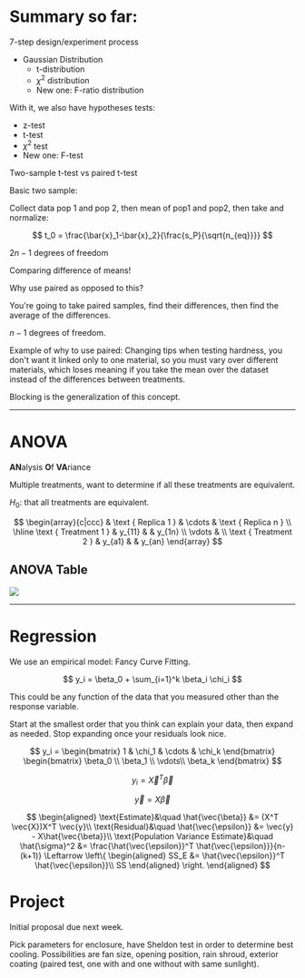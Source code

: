 # Summary so far:

7-step design/experiment process

* Gaussian Distribution
  * t-distribution
  * $\chi^2$ distribution
  * New one: F-ratio distribution

With it, we also have hypotheses tests:

* z-test
* t-test
* $\chi^2$ test
* New one: F-test

Two-sample t-test vs paired t-test

Basic two sample:

Collect data pop 1 and pop 2, then mean of pop1 and pop2, then take and normalize:

$$
t_0 = \frac{\bar{x}_1-\bar{x}_2}{\frac{s_P}{\sqrt{n_{eq}}}}
$$

$2n-1$ degrees of freedom

Comparing difference of means!

Why use paired as opposed to this?

You're going to take paired samples, find their differences, then find the average of the differences.

$n-1$ degrees of freedom.


Example of why to use paired: Changing tips when testing hardness, you don't want it linked only to one material, so you must vary over different materials, which loses meaning if you take the mean over the dataset instead of the differences between treatments.

Blocking is the generalization of this concept.

***

# ANOVA
**AN**alysis **O**f **VA**riance

Multiple treatments, want to determine if all these treatments are equivalent.

$H_0$: that all treatments are equivalent.

$$
\begin{array}{c|ccc} 
& \text { Replica 1 } & \cdots & \text { Replica n } \\
\hline \text { Treatment 1 } & y_{11} & & y_{1n} \\
\vdots & \\
\text { Treatment 2 } & y_{a1} & & y_{an}
\end{array}
$$

## ANOVA Table

![](!imgdir/0b006319fb94fc6f328381ee12137ec162de207a.jpg)

***

# Regression

We use an empirical model: Fancy Curve Fitting.

$$
y_i = \beta_0 + \sum_{i=1}^k \beta_i \chi_i
$$

This could be any function of the data that you measured other than the response variable.

Start at the smallest order that you think can explain your data, then expand as needed.
Stop expanding once your residuals look nice.

$$
y_i = \begin{bmatrix}
    1 & \chi_1 & \cdots & \chi_k
\end{bmatrix} \begin{bmatrix}
    \beta_0 \\
    \beta_1 \\
    \vdots\\
    \beta_k
\end{bmatrix}
$$

$$
y_i = \vec{X}^T  \vec{\beta}
$$

$$
\vec{y} = X\vec{\beta}
$$

$$
\begin{aligned}
    \text{Estimate}&\quad \hat{\vec{\beta}} &= (X^T \vec{X})X^T \vec{y}\\
    \text{Residual}&\quad \hat{\vec{\epsilon}} &= \vec{y} - X\hat{\vec{\beta}}\\
    \text{Population Variance Estimate}&\quad \hat{\sigma}^2 &= \frac{\hat{\vec{\epsilon}}^T \hat{\vec{\epsilon}}}{n-(k+1)} \Leftarrow \left\{ \begin{aligned}
        SS_E &= \hat{\vec{\epsilon}}^T \hat{\vec{\epsilon}}\\
        SS
    \end{aligned} \right.
\end{aligned}
$$

# Project

Initial proposal due next week.

Pick parameters for enclosure, have Sheldon test in order to determine best cooling.
Possibilities are fan size, opening position, rain shroud, exterior coating (paired test, one with and one without with same sunlight).
